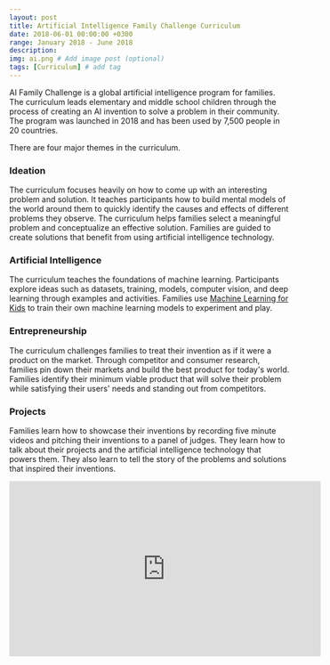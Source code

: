 ```yaml
---
layout: post
title: Artificial Intelligence Family Challenge Curriculum
date: 2018-06-01 00:00:00 +0300
range: January 2018 - June 2018
description:
img: ai.png # Add image post (optional)
tags: [Curriculum] # add tag
---
```


AI Family Challenge is a global artificial intelligence program for families. The curriculum leads elementary and middle school children through the process of creating an AI invention to solve a problem in their community. The program was launched in 2018 and has been used by 7,500 people in 20 countries.

There are four major themes in the curriculum.

### Ideation

The curriculum focuses heavily on how to come up with an interesting problem and solution. It teaches participants how to build mental models of the world around them to quickly identify the causes and effects of different problems they observe. The curriculum helps families select a meaningful problem and conceptualize an effective solution. Families are guided to create solutions that benefit from using artificial intelligence technology.

### Artificial Intelligence

The curriculum teaches the foundations of machine learning. Participants explore ideas such as datasets, training, models, computer vision, and deep learning through examples and activities. Families use [Machine Learning for Kids](https://machinelearningforkids.co.uk/) to train their own machine learning models to experiment and play.

### Entrepreneurship

The curriculum challenges families to treat their invention as if it were a product on the market. Through competitor and consumer research, families pin down their markets and build the best product for today's world. Families identify their minimum viable product that will solve their problem while satisfying their users' needs and standing out from competitors.

### Projects

Families learn how to showcase their inventions by recording five minute videos and pitching their inventions to a panel of judges. They learn how to talk about their projects and the artificial intelligence technology that powers them. They also learn to tell the story of the problems and solutions that inspired their inventions.

<iframe width="560" height="315" src="https://www.youtube.com/embed/58R80Xk6Hgw" frameborder="0" gesture="media" allow="encrypted-media" allowfullscreen class="center-image"></iframe>
